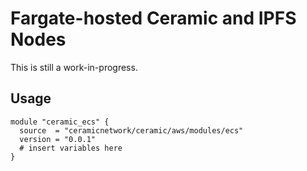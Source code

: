 # Fargate-hosted Ceramic and IPFS Nodes

This is still a work-in-progress.

## Usage

```
module "ceramic_ecs" {
  source  = "ceramicnetwork/ceramic/aws/modules/ecs"
  version = "0.0.1"
  # insert variables here
}
```
